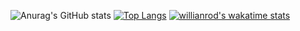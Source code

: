 

![Anurag's GitHub stats](https://github-readme-stats.vercel.app/api?username=Nathaandev&show_icons=true&theme=synthwave&hide=contribs,prs) [![Top Langs](https://github-readme-stats.vercel.app/api/top-langs/?username=Nathaandev&theme=synthwave&layout=compact)](https://github.com/anuraghazra/github-readme-stats)
[![willianrod's wakatime stats](https://github-readme-stats.vercel.app/api/wakatime?username=willianrod)](https://github.com/anuraghazra/github-readme-stats)


